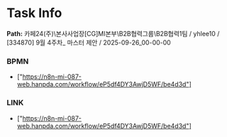 # Task Info

**Path:** 카페24(주)\본사사업장\[CG]MI본부\B2B협력그룹\B2B협력1팀 / yhlee10 / [334870] 9월 4주차_ 마스터 제안 / 2025-09-26_00-00-00

### BPMN
- ["https://n8n-mi-087-web.hanpda.com/workflow/eP5df4DY3AwjD5WF/be4d3d"]

### LINK
- ["https://n8n-mi-087-web.hanpda.com/workflow/eP5df4DY3AwjD5WF/be4d3d"]

